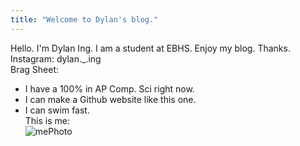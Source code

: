 ```yaml
---
title: "Welcome to Dylan's blog."
---
```


Hello. I'm Dylan Ing. I am a student at EBHS. Enjoy my blog. Thanks.  
Instagram: dylan._.ing  
Brag Sheet:  
- I have a 100% in AP Comp. Sci right now.  
- I can make a Github website like this one.  
- I can swim fast.  
This is me:  
![mePhoto](https://user-images.githubusercontent.com/83851637/172258077-11df652b-ac1a-4f3d-802e-fe3ee35333ab.png)
